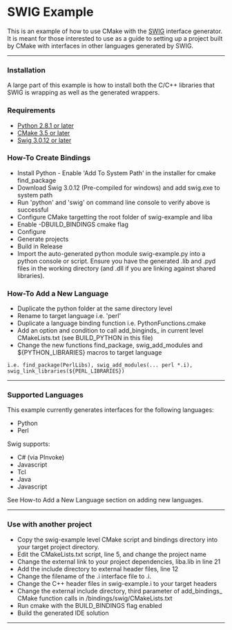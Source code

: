 # SWIG Example

This is an example of how to use CMake with the [SWIG](http://www.swig.org) interface generator. It is meant for those
interested to use as a guide to setting up a project built by CMake with interfaces in other languages generated by
SWIG.

---

### Installation
A large part of this example is how to install both the C/C++ libraries that SWIG is wrapping as well as the generated
wrappers. 

### Requirements

* [Python 2.8.1 or later](https://www.python.org/downloads/)
* [CMake 3.5 or later](https://cmake.org/download/)
* [Swig 3.0.12 or later](http://www.swig.org/download.html)

### How-To Create Bindings
* Install Python - Enable 'Add To System Path' in the installer for cmake find_package
* Download Swig 3.0.12 (Pre-compiled for windows) and add swig.exe to system path 
* Run 'python' and 'swig' on command line console to verify above is successful
* Configure CMake targetting the root folder of swig-example and liba
* Enable -DBUILD_BINDINGS cmake flag
* Configure 
* Generate projects
* Build in Release
* Import the auto-generated python module swig-example.py into a python console or script. Ensure you have the generated .lib and .pyd files in the working directory (and .dll if you are linking against shared libraries).

### How-To Add a New Language
* Duplicate the python folder at the same directory level
* Rename to target language i.e. 'perl'
* Duplicate a language binding function i.e. PythonFunctions.cmake
* Add an option and condition to call add_binginds_<language> in current level CMakeLists.txt (see BUILD_PYTHON in this file)
* Change the new functions find_package, swig_add_modules and ${PYTHON_LIBRARIES} macros to target language 

```
i.e. find_package(PerlLibs), swig_add_modules(... perl *.i), swig_link_libraries(${PERL_LIBRARIES})
```

---

### Supported Languages
This example currently generates interfaces for the following languages:

* Python
* Perl

Swig supports:

* C# (via PInvoke)
* Javascript
* Tcl
* Java
* Javascript

See How-to Add a New Language section on adding new languages.

---

### Use with another project
* Copy the swig-example level CMake script and bindings directory into your target project directory.
* Edit the CMakeLists.txt script, line 5, and change the project name
* Change the external link to your project dependencies, liba.lib in line 21
* Add the include directory to external header files, line 12
* Change the filename of the .i interface file to <project name>.i.
* Change the C++ header files in swig-example.i to your target headers 
* Change the external include directory, third parameter of add_bindings_<language> CMake function calls in /bindings/swig/CMakeLists.txt
* Run cmake with the BUILD_BINDINGS flag enabled
* Build the generated IDE solution

---
